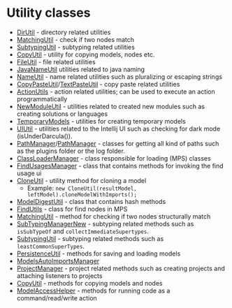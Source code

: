 # Utility classes

- [DirUtil](http://127.0.0.1:63320/node?ref=r%3Af8580193-afc4-4673-a635-d4757ca591cf%28jetbrains.mps.internal.make.runtime.util%29%2F6106640680373200863) - directory related utilities
- [MatchingUtil](http://127.0.0.1:63320/node?ref=6ed54515-acc8-4d1e-a16c-9fd6cfe951ea%2Fjava%3Ajetbrains.mps.lang.pattern.util%28MPS.Core%2F%29%2F%7EMatchingUtil) - check if two nodes match
- [SubtypingUtil](http://127.0.0.1:63320/node?ref=6ed54515-acc8-4d1e-a16c-9fd6cfe951ea%2Fjava%3Ajetbrains.mps.newTypesystem%28MPS.Core%2F%29%2F%7ESubtypingUtil) - subtyping related utilities
- [CopyUtil](http://127.0.0.1:63320/node?ref=6ed54515-acc8-4d1e-a16c-9fd6cfe951ea%2Fjava%3Ajetbrains.mps.smodel%28MPS.Core%2F%29%2F%7ECopyUtil) - utility for copying models, nodes etc.
- [FileUtil](http://127.0.0.1:63320/node?ref=6ed54515-acc8-4d1e-a16c-9fd6cfe951ea%2Fjava%3Ajetbrains.mps.util%28MPS.Core%2F%29%2F%7EFileUtil) - file related utilities
- [JavaNameUtil](http://127.0.0.1:63320/node?ref=6ed54515-acc8-4d1e-a16c-9fd6cfe951ea%2Fjava%3Ajetbrains.mps.util%28MPS.Core%2F%29%2F%7EJavaNameUtil) utilities related to java naming
- [NameUtil](http://127.0.0.1:63320/node?ref=6ed54515-acc8-4d1e-a16c-9fd6cfe951ea%2Fjava%3Ajetbrains.mps.util%28MPS.Core%2F%29%2F%7ENameUtil) - name related utilities such as pluralizing or escaping strings
- [CopyPasteUtil](http://127.0.0.1:63320/node?ref=r%3A84719e1a-99f6-4297-90ba-8ad2a947fa4a%28jetbrains.mps.ide.datatransfer%29%2F6299533519672638253)/[TextPasteUtil](http://127.0.0.1:63320/node?ref=r%3A84719e1a-99f6-4297-90ba-8ad2a947fa4a%28jetbrains.mps.ide.datatransfer%29%2F6299533519672652334) - copy paste related utilities
- [ActionUtils](http://127.0.0.1:63320/node?ref=742f6602-5a2f-4313-aa6e-ae1cd4ffdc61%2Fjava%3Ajetbrains.mps.workbench.action%28MPS.Platform%2F%29%2F%7EActionUtils) - action related utilities; can be used to execute an action programmatically
- [NewModuleUtil](http://127.0.0.1:63320/node?ref=r%3A00000000-0000-4000-0000-011c895904ab%28jetbrains.mps.ide.newSolutionDialog%29%2F5890305283801268194) - utilities related to created new modules such as creating solutions or languages
- [TemporaryModels](http://127.0.0.1:63320/node?ref=6ed54515-acc8-4d1e-a16c-9fd6cfe951ea%2Fjava%3Ajetbrains.mps.smodel.tempmodel%28MPS.Core%2F%29%2F%7ETemporaryModels) - utilities for creating temporary models
- [UIUtil](http://127.0.0.1:63320/node?ref=498d89d2-c2e9-11e2-ad49-6cf049e62fe5%2Fjava%3Acom.intellij.util.ui%28MPS.IDEA%2F%29%2F%7EUIUtil) - utilities related to the Intellij UI such as checking for dark mode (isUnderDarcula()).
- [PathManager](http://127.0.0.1:63320/node?ref=r%3A067fd2c9-d009-4506-91db-a69992d65964%28jetbrains.mps.tool.common%29%2F4774692914340655529)/[PathManager](http://127.0.0.1:63320/node?ref=498d89d2-c2e9-11e2-ad49-6cf049e62fe5%2Fjava%3Acom.intellij.openapi.application%28MPS.IDEA%2F%29%2F%7EPathManager) - classes for getting all kind of paths such as the plugins folder or the log folder.
- [ClassLoaderManager](http://127.0.0.1:63320/node?ref=6ed54515-acc8-4d1e-a16c-9fd6cfe951ea%2Fjava%3Ajetbrains.mps.classloading%28MPS.Core%2F%29%2F%7EClassLoaderManager) - class responsible for loading (MPS) classes
- [FindUsagesManager](http://127.0.0.1:63320/node?ref=r%3A54a768d9-9f11-4443-98d8-70ab3a783c52%28jetbrains.mps.findUsages%29%2F8568892084424436293) - class that contains methods for invoking the find usage ui
- [CloneUtil](http://127.0.0.1:63320/node?ref=6ed54515-acc8-4d1e-a16c-9fd6cfe951ea%2Fjava%3Ajetbrains.mps.generator.impl%28MPS.Core%2F%29%2F%7ECloneUtil) - utility method for cloning a model
    - Example: `new CloneUtil(resultModel, leftModel).cloneModelWithImports();`
- [ModelDigestUtil](http://127.0.0.1:63320/node?ref=6ed54515-acc8-4d1e-a16c-9fd6cfe951ea%2Fjava%3Ajetbrains.mps.generator%28MPS.Core%2F%29%2F%7EModelDigestUtil) - class that contains hash methods
- [FindUtils](http://127.0.0.1:63320/node?ref=r%3A3cb1700d-933a-4e99-ae78-290ebea08948%28jetbrains.mps.ide.findusages.view%29%2F8568892084424436823) - class for find nodes in MPS
- [MatchingUtil](http://127.0.0.1:63320/node?ref=6ed54515-acc8-4d1e-a16c-9fd6cfe951ea%2Fjava%3Ajetbrains.mps.lang.pattern.util%28MPS.Core%2F%29%2F%7EMatchingUtil) - method for checking if two nodes structurally match
- [SubTypingManagerNew](http://127.0.0.1:63320/node?ref=6ed54515-acc8-4d1e-a16c-9fd6cfe951ea%2Fjava%3Ajetbrains.mps.newTypesystem%28MPS.Core%2F%29%2F%7ESubTypingManagerNew) - subtyping related methods such as `isSubTypeOf` and `collectImmediateSupertypes`.
- [SubtypingUtil](http://127.0.0.1:63320/node?ref=6ed54515-acc8-4d1e-a16c-9fd6cfe951ea%2Fjava%3Ajetbrains.mps.newTypesystem%28MPS.Core%2F%29%2F%7ESubtypingUtil) - subtyping related methods such as `leastCommonSuperTypes`.
- [PersistenceUtil](http://127.0.0.1:63320/node?ref=6ed54515-acc8-4d1e-a16c-9fd6cfe951ea%2Fjava%3Ajetbrains.mps.persistence%28MPS.Core%2F%29%2F%7EPersistenceUtil) - methods for saving and loading models
- [ModelsAutoImportsManager](http://127.0.0.1:63320/node?ref=6ed54515-acc8-4d1e-a16c-9fd6cfe951ea%2Fjava%3Ajetbrains.mps.project%28MPS.Core%2F%29%2F%7EModelsAutoImportsManager)
- [ProjectManager](http://127.0.0.1:63320/node?ref=6ed54515-acc8-4d1e-a16c-9fd6cfe951ea%2Fjava%3Ajetbrains.mps.project%28MPS.Core%2F%29%2F%7EProjectManager) - project related methods such as creating projects and attaching listeners to projects
- [CopyUtil](http://127.0.0.1:63320/node?ref=6ed54515-acc8-4d1e-a16c-9fd6cfe951ea%2Fjava%3Ajetbrains.mps.smodel%28MPS.Core%2F%29%2F%7ECopyUtil) - methods for copying models and nodes
- [ModelAccessHelper](http://127.0.0.1:63320/node?ref=6ed54515-acc8-4d1e-a16c-9fd6cfe951ea%2Fjava%3Ajetbrains.mps.smodel%28MPS.Core%2F%29%2F%7EModelAccessHelper) - methods for running code as a command/read/write action
